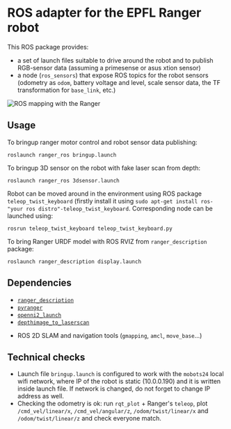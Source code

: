 ROS adapter for the EPFL Ranger robot
=====================================

This ROS package provides:

- a set of launch files suitable to drive around the robot  and to publish RGB-sensor data
  (assuming a primesense or asus xtion sensor)
- a node (`ros_sensors`) that expose ROS topics for the robot sensors
  (odometry as `odom`, battery voltage and level, scale sensor data, the TF transformation for `base_link`, etc.)


![ROS mapping with the Ranger](ranger_mapping.png "gmapping on the Ranger, viewed in RViz")

Usage
------------
To bringup ranger motor control and robot sensor data publishing:
```
roslaunch ranger_ros bringup.launch
```
To bringup 3D sensor on the robot with fake laser scan from depth:
```
roslaunch ranger_ros 3dsensor.launch
```

Robot can be moved around in the environment using ROS package `teleop_twist_keyboard` (firstly install it using `sudo apt-get install ros-"your ros distro"-teleop_twist_keyboard`. Corresponding node can be launched using:
```
rosrun teleop_twist_keyboard teleop_twist_keyboard.py
```

To bring Ranger URDF model with ROS RVIZ from `ranger_description` package:
```
roslaunch ranger_description display.launch
```
Dependencies
------------

- [`ranger_description`](https://github.com/severin-lemaignan/ranger_description)
- [`pyranger`](https://github.com/chili-epfl/pyranger)
- [`openni2_launch`](http://wiki.ros.org/openni2_launch)
- [`depthimage_to_laserscan`](http://wiki.ros.org/depthimage_to_laserscan)

+ ROS 2D SLAM and navigation tools (`gmapping`, `amcl`, `move_base`...)

Technical checks
----------------
- Launch file `bringup.launch` is configured to work with the `mobots24` local wifi network, where IP of the robot is static (10.0.0.190) and it is written inside launch file. If network is changed, do not forget to change IP address as well.
- Checking the odometry is ok: run `rqt_plot` + Ranger's `teleop`, plot `/cmd_vel/linear/x`, `/cmd_vel/angular/z`, `/odom/twist/linear/x` and `/odom/twist/linear/z` and check everyone match.
